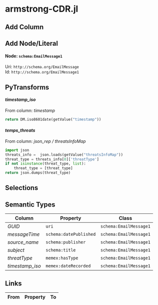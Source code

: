 # armstrong-CDR.jl

## Add Column

## Add Node/Literal
#### Node: `schema:EmailMessage1`
Uri: `http://schema.org/EmailMessage`
<br/>Id: `http://schema.org/EmailMessage1`


## PyTransforms
#### _timestamp_iso_
From column: _timestamp_
``` python
return DM.iso8601date(getValue("timestamp"))
```

#### _temps_threats_
From column: _json_rep / threatsInfoMap_
``` python
import json
threats_info =  json.loads(getValue("threatsInfoMap"))
threat_type = threats_info[0]['threatType']
if not isinstance(threat_type, list):
    threat_type = [threat_type]
return json.dumps(threat_type)
```


## Selections

## Semantic Types
| Column | Property | Class |
|  ----- | -------- | ----- |
| _GUID_ | `uri` | `schema:EmailMessage1`|
| _messageTime_ | `schema:datePublished` | `schema:EmailMessage1`|
| _source_name_ | `schema:publisher` | `schema:EmailMessage1`|
| _subject_ | `schema:title` | `schema:EmailMessage1`|
| _threatType_ | `memex:hasType` | `schema:EmailMessage1`|
| _timestamp_iso_ | `memex:dateRecorded` | `schema:EmailMessage1`|


## Links
| From | Property | To |
|  --- | -------- | ---|
